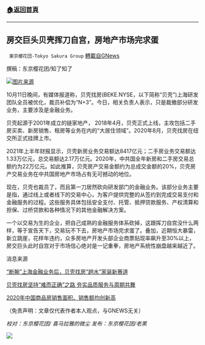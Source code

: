 ###  [:house:返回首頁](https://github.com/ourhimalayas/txt)
---


## 房交巨头贝壳挥刀自宫，房地产市场完求蛋
` 東京櫻花団-Tokyo Sakura Group` [轉載自GNews](https://gnews.org/zh-hans/1589330/)

撰稿：东京樱花团/知了知了

![](https://assets.gnews.org/wp-content/uploads/2021/10/图片2-16.png)[图片来源](https://gnews.org/wp-admin/post-new.php#imgrc=hw6IqGCvJetL4M)

10月11日晚间，有媒体报道称，贝壳找房(BEKE.NYSE，以下简称“贝壳”)上海研发团队全员被优化，裁员补偿为“N+3”。今日，相关负责人表示，只是裁撤部分研发业务，主要涉及是金融业务。

贝壳起源于2001年成立的链家地产， 2018年4月，贝壳正式上线，主攻包括二手房买卖、新房销售、租房等业务在内的“大居住领域”。2020年8月，贝壳找房在纽交所正式挂牌上市。

2021年上半年财报显示，贝壳新房业务交易额达8417亿元；二手房业务交易额达1.33万亿元，总交易额达2.17万亿元。2020年，中共国全年新房和二手房交易总额约为22万亿元。如此推算，贝壳房产交易金额约为总成交金额的20%，贝壳房产交易业务在中共国房地产市场占有无可撼动的地位。

现在，贝壳也裁员了，而且第一刀居然砍向研发部门的金融业务。该部分业务主要是指，通过线上或者线下的交易中心，为客户提供完整的从签约到完成交易支付和金融服务的过程。这些服务具体包括安全支付、托管、抵押贷款服务、产权清算和担保、过桥贷款和各种情况下的其他金融解决方案。

一个以交易为生的企业，把自己成熟的金融服务体系砍掉，这跟挥刀自宫没什么两样，等于宣告天下，交易玩不下去，房地产市场完求蛋了。叠加，近期恒大暴雷，新立跳崖，花样年违约，众多房地产开发头部企业商票贴现率飙升至30%以上，房交巨头此时自宫对于市场信心绝对是一记重拳，房地产系统性崩盘越来越近了。

消息来源

[“断腕”上海金融业务后，贝壳找房“趟水”家装新赛道](https://www.sohu.com/a/494640367_115479)

[贝壳找房坚持“难而正确”之路 夯实品质服务与周期共舞](http://finance.eastmoney.com/a/202109132096635050.html)

[2020年中国商品房销售面积、销售额均创新高](http://www.ce.cn/cysc/fdc/fc/202101/18/t20210118_36234860.shtml)

（免责声明：文章仅代表作者本人观点，与GNEWS无关）

*校对：东京樱花团/ 喜马拉雅的微尘
发布：东京樱花团/老黑*

![](https://assets.gnews.org/wp-content/uploads/2021/10/image0-1-18-1.png)
